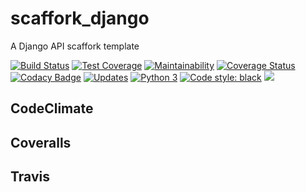# scaffork_django

A Django API scaffork template

[![Build Status](https://travis-ci.com/scaffork/scaffork_django.svg?branch=master)](https://travis-ci.com/scaffork/scaffork_django) [![Test Coverage](https://api.codeclimate.com/v1/badges/7bcb7590d6962bee18eb/test_coverage)](https://codeclimate.com/github/scaffork/scaffork_django/test_coverage) [![Maintainability](https://api.codeclimate.com/v1/badges/7bcb7590d6962bee18eb/maintainability)](https://codeclimate.com/github/scaffork/scaffork_django/maintainability) [![Coverage Status](https://coveralls.io/repos/github/scaffork/scaffork_django/badge.svg?branch=master)](https://coveralls.io/github/scaffork/scaffork_django?branch=master) [![Codacy Badge](https://api.codacy.com/project/badge/Grade/d838bac4b7204bd29994788e6c71d3ea)](https://www.codacy.com/app/ricardochaves/scaffork_django?utm_source=github.com&amp;utm_medium=referral&amp;utm_content=scaffork/scaffork_django&amp;utm_campaign=Badge_Grade) [![Updates](https://pyup.io/repos/github/scaffork/scaffork_django/shield.svg)](https://pyup.io/repos/github/scaffork/scaffork_django/) [![Python 3](https://pyup.io/repos/github/scaffork/scaffork_django/python-3-shield.svg)](https://pyup.io/repos/github/scaffork/scaffork_django/) [![Code style: black](https://img.shields.io/badge/code%20style-black-000000.svg)](https://github.com/ambv/black) ![](https://img.shields.io/github/license/scaffork/scaffork_django.svg?style=flat)

## CodeClimate

## Coveralls

## Travis
